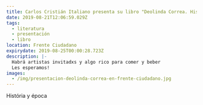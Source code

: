 ```yaml
---
title: Carlos Cristián Italiano presenta su libro "Deolinda Correa. Historia y época"
date: 2019-08-21T12:06:59.029Z
tags:
  - literatura
  - presentación
  - libro
location: Frente Ciudadano
expirydate: 2019-08-25T00:00:28.723Z
description: |-
  Habrá artistas invitadxs y algo rico para comer y beber
  Les esperamos!
images:
  - /img/presentacion-deolinda-correa-en-frente-ciudadano.jpg
---
```

História y época
